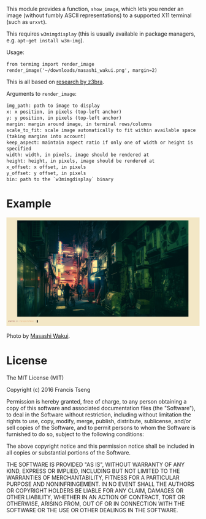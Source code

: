 This module provides a function, `show_image`, which lets you render an image (without fumbly ASCII representations) to a supported X11 terminal (such as `urxvt`).

This requires `w3mimgdisplay` (this is usually available in package managers, e.g. `apt-get install w3m-img`).

Usage:

    from termimg import render_image
    render_image('~/downloads/masashi_wakui.png', margin=2)

This is all based on [research by z3bra](http://blog.z3bra.org/2014/01/images-in-terminal.html).

Arguments to `render_image`:

    img_path: path to image to display
    x: x position, in pixels (top-left anchor)
    y: y position, in pixels (top-left anchor)
    margin: margin around image, in terminal rows/columns
    scale_to_fit: scale image automatically to fit within available space (taking margins into account)
    keep_aspect: maintain aspect ratio if only one of width or height is specified
    width: width, in pixels, image should be rendered at
    height: height, in pixels, image should be rendered at
    x_offset: x offset, in pixels
    y_offset: y offset, in pixels
    bin: path to the `w3mimgdisplay` binary

# Example

![`termimg` example](shot.png)

Photo by [Masashi Wakui](https://www.flickr.com/photos/megane_wakui/).

# License

The MIT License (MIT)

Copyright (c) 2016 Francis Tseng

Permission is hereby granted, free of charge, to any person obtaining a copy of this software and associated documentation files (the "Software"), to deal in the Software without restriction, including without limitation the rights to use, copy, modify, merge, publish, distribute, sublicense, and/or sell copies of the Software, and to permit persons to whom the Software is furnished to do so, subject to the following conditions:

The above copyright notice and this permission notice shall be included in all copies or substantial portions of the Software.

THE SOFTWARE IS PROVIDED "AS IS", WITHOUT WARRANTY OF ANY KIND, EXPRESS OR IMPLIED, INCLUDING BUT NOT LIMITED TO THE WARRANTIES OF MERCHANTABILITY, FITNESS FOR A PARTICULAR PURPOSE AND NONINFRINGEMENT. IN NO EVENT SHALL THE AUTHORS OR COPYRIGHT HOLDERS BE LIABLE FOR ANY CLAIM, DAMAGES OR OTHER LIABILITY, WHETHER IN AN ACTION OF CONTRACT, TORT OR OTHERWISE, ARISING FROM, OUT OF OR IN CONNECTION WITH THE SOFTWARE OR THE USE OR OTHER DEALINGS IN THE SOFTWARE.